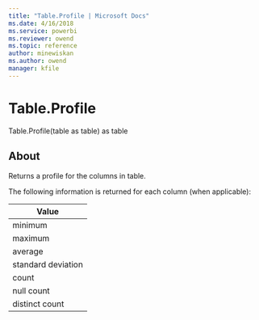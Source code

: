 ```yaml
---
title: "Table.Profile | Microsoft Docs"
ms.date: 4/16/2018
ms.service: powerbi
ms.reviewer: owend
ms.topic: reference
author: minewiskan
ms.author: owend
manager: kfile
---
```

# Table.Profile
Table.Profile(table as table) as table  
  
## About  
Returns a profile for the columns in table.  
  
The following information is returned for each column (when applicable):  
  
|Value|  
|---------|  
|minimum|  
|maximum|  
|average|  
|standard deviation|  
|count|  
|null count|  
|distinct count|  
  
